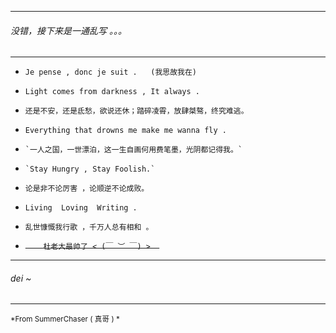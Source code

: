 --------

###### 没错，接下来是一通乱写 。。。 




-------


-    `Je pense , donc je suit .   (我思故我在)`

-   `Light comes from darkness , It always . `

-    `还是不安，还是氐愁，欲说还休；踏碎凌霄，放肆桀骜，终究难逃。`

-   `Everything that drowns me make me wanna fly .`    

-     `一人之国，一世漂泊，这一生自画何用费笔墨，光阴都记得我。` 

-     `Stay Hungry , Stay Foolish.` 

-    `论是非不论厉害 ，论顺逆不论成败。` 

-    `Living  Loving  Writing .`

-    `乱世慷慨我行歌 ，千万人总有相和 。` 

-    ~~`     杜老大最帅了 < (￣ ︶ ￣) >   `~~




---------




###### dei ~

--------




<small> *From          SummerChaser  ( 真哥 )         *</small>
